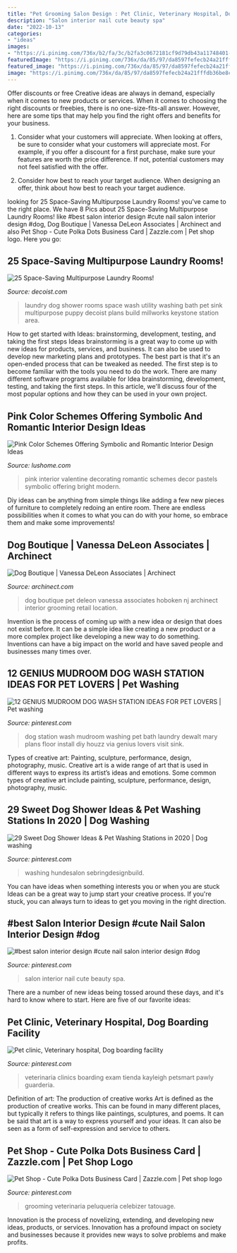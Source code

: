 ```yaml
---
title: "Pet Grooming Salon Design : Pet Clinic, Veterinary Hospital, Dog Boarding Facility"
description: "Salon interior nail cute beauty spa"
date: "2022-10-13"
categories:
- "ideas"
images:
- "https://i.pinimg.com/736x/b2/fa/3c/b2fa3c0672181cf9d79db43a11748401--pet-pet-pet-care.jpg"
featuredImage: "https://i.pinimg.com/736x/da/85/97/da8597fefecb24a21fffdb36be8ca5ed.jpg"
featured_image: "https://i.pinimg.com/736x/da/85/97/da8597fefecb24a21fffdb36be8ca5ed.jpg"
image: "https://i.pinimg.com/736x/da/85/97/da8597fefecb24a21fffdb36be8ca5ed.jpg"
---
```



Offer discounts or free
Creative ideas are always in demand, especially when it comes to new products or services. When it comes to choosing the right discounts or freebies, there is no one-size-fits-all answer. However, here are some tips that may help you find the right offers and benefits for your business.
1) Consider what your customers will appreciate. When looking at offers, be sure to consider what your customers will appreciate most. For example, if you offer a discount for a first purchase, make sure your features are worth the price difference. If not, potential customers may not feel satisfied with the offer.

2) Consider how best to reach your target audience. When designing an offer, think about how best to reach your target audience.

	

		
looking for 25 Space-Saving Multipurpose Laundry Rooms! you've came to the right place. We have 8 Pics about 25 Space-Saving Multipurpose Laundry Rooms! like #best salon interior design #cute nail salon interior design #dog, Dog Boutique | Vanessa DeLeon Associates | Archinect and also Pet Shop - Cute Polka Dots Business Card | Zazzle.com | Pet shop logo. Here you go:
		
    
## 25 Space-Saving Multipurpose Laundry Rooms!

<img loading=lazy src="http://cdn.decoist.com/wp-content/uploads/2014/12/Dog-shower-in-the-laundry-room.jpg" onerror="this.onerror=null;this.src='https://tse4.mm.bing.net/th?id=OIP._QtvJdLLwo4igax_yom3sgHaE6&amp;pid=15.1';" alt="25 Space-Saving Multipurpose Laundry Rooms!">

_Source: decoist.com_

>laundry dog shower rooms space wash utility washing bath pet sink multipurpose puppy decoist plans build millworks keystone station area. 

	

How to get started with Ideas: brainstorming, development, testing, and taking the first steps
Ideas brainstorming is a great way to come up with new ideas for products, services, and business. It can also be used to develop new marketing plans and prototypes. The best part is that it's an open-ended process that can be tweaked as needed. The first step is to become familiar with the tools you need to do the work. There are many different software programs available for Idea brainstorming, development, testing, and taking the first steps. In this article, we'll discuss four of the most popular options and how they can be used in your own project.

    
## Pink Color Schemes Offering Symbolic And Romantic Interior Design Ideas

<img loading=lazy src="https://www.lushome.com/wp-content/uploads/2013/06/bright-pink-color-interior-design-decor-12.jpg" onerror="this.onerror=null;this.src='https://tse2.mm.bing.net/th?id=OIP.erjKljSrJJaLZ2iN_IH-sgHaFy&amp;pid=15.1';" alt="Pink Color Schemes Offering Symbolic and Romantic Interior Design Ideas">

_Source: lushome.com_

>pink interior valentine decorating romantic schemes decor pastels symbolic offering bright modern. 

	

Diy ideas can be anything from simple things like adding a few new pieces of furniture to completely redoing an entire room. There are endless possibilities when it comes to what you can do with your home, so embrace them and make some improvements!

    
## Dog Boutique | Vanessa DeLeon Associates | Archinect

<img loading=lazy src="https://archinect.imgix.net/uploads/ll/llngcqpsrcfw8nsr.jpg?fit=crop&amp;auto=compress%2Cformat&amp;w=1200" onerror="this.onerror=null;this.src='https://tse1.mm.bing.net/th?id=OIP.Gg8C_Rtcb3TvLp4Mv3x-xwHaE8&amp;pid=15.1';" alt="Dog Boutique | Vanessa DeLeon Associates | Archinect">

_Source: archinect.com_

>dog boutique pet deleon vanessa associates hoboken nj archinect interior grooming retail location. 

	

Invention is the process of coming up with a new idea or design that does not exist before. It can be a simple idea like creating a new product or a more complex project like developing a new way to do something. Inventions can have a big impact on the world and have saved people and businesses many times over.

    
## 12 GENIUS MUDROOM DOG WASH STATION IDEAS FOR PET LOVERS | Pet Washing

<img loading=lazy src="https://i.pinimg.com/736x/da/85/97/da8597fefecb24a21fffdb36be8ca5ed.jpg" onerror="this.onerror=null;this.src='https://tse1.mm.bing.net/th?id=OIP.aFGiMNmAUZiHBUcqnZOn0wHaLK&amp;pid=15.1';" alt="12 GENIUS MUDROOM DOG WASH STATION IDEAS FOR PET LOVERS | Pet washing">

_Source: pinterest.com_

>dog station wash mudroom washing pet bath laundry dewalt mary plans floor install diy houzz via genius lovers visit sink. 

	

Types of creative art: Painting, sculpture, performance, design, photography, music.
Creative art is a wide range of art that is used in different ways to express its artist’s ideas and emotions. Some common types of creative art include painting, sculpture, performance, design, photography, music.

    
## 29 Sweet Dog Shower Ideas &amp; Pet Washing Stations In 2020 | Dog Washing

<img loading=lazy src="https://i.pinimg.com/736x/44/1d/c1/441dc14fc4dc40ffc3612423f0821628.jpg" onerror="this.onerror=null;this.src='https://tse4.mm.bing.net/th?id=OIP.SNf_FcbhwbIha8PczCX6kwHaLE&amp;pid=15.1';" alt="29 Sweet Dog Shower Ideas &amp; Pet Washing Stations in 2020 | Dog washing">

_Source: pinterest.com_

>washing hundesalon sebringdesignbuild. 

	

You can have ideas when something interests you or when you are stuck
Ideas can be a great way to jump start your creative process. If you're stuck, you can always turn to ideas to get you moving in the right direction.

    
## #best Salon Interior Design #cute Nail Salon Interior Design #dog

<img loading=lazy src="https://i.pinimg.com/736x/90/39/08/903908246a5bf41edbe11bf3a5066570.jpg" onerror="this.onerror=null;this.src='https://tse1.mm.bing.net/th?id=OIP.GrhBkT-hHgp6ayiOFehc6QHaJ3&amp;pid=15.1';" alt="#best salon interior design #cute nail salon interior design #dog">

_Source: pinterest.com_

>salon interior nail cute beauty spa. 

	

There are a number of new ideas being tossed around these days, and it's hard to know where to start. Here are five of our favorite ideas: 

    
## Pet Clinic, Veterinary Hospital, Dog Boarding Facility

<img loading=lazy src="https://i.pinimg.com/originals/be/e0/91/bee091850c984b8567f640ea41275cc9.jpg" onerror="this.onerror=null;this.src='https://tse1.mm.bing.net/th?id=OIP.zsXZgwf4rnuWp3ruFe-6cwHaE8&amp;pid=15.1';" alt="Pet clinic, Veterinary hospital, Dog boarding facility">

_Source: pinterest.com_

>veterinaria clinics boarding exam tienda kayleigh petsmart pawly guarderia. 

	

Definition of art: The production of creative works
Art is defined as the production of creative works. This can be found in many different places, but typically it refers to things like paintings, sculptures, and poems. It can be said that art is a way to express yourself and your ideas. It can also be seen as a form of self-expression and service to others.

    
## Pet Shop - Cute Polka Dots Business Card | Zazzle.com | Pet Shop Logo

<img loading=lazy src="https://i.pinimg.com/736x/b2/fa/3c/b2fa3c0672181cf9d79db43a11748401--pet-pet-pet-care.jpg" onerror="this.onerror=null;this.src='https://tse2.mm.bing.net/th?id=OIP.UT06W6lu__oxWm2fFZM5-AHaHa&amp;pid=15.1';" alt="Pet Shop - Cute Polka Dots Business Card | Zazzle.com | Pet shop logo">

_Source: pinterest.com_

>grooming veterinaria peluquería celebizer tatouage. 

	

Innovation is the process of novelizing, extending, and developing new ideas, products, or services. Innovation has a profound impact on society and businesses because it provides new ways to solve problems and make profits.

